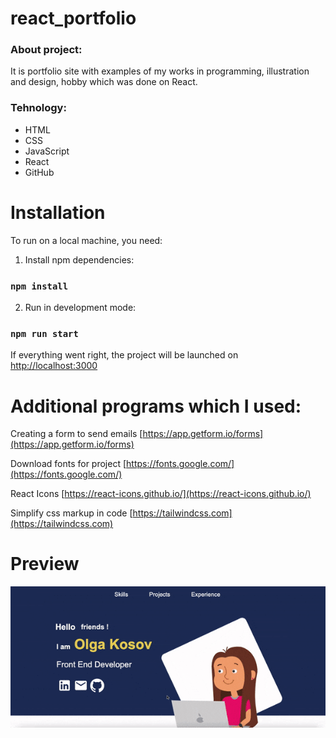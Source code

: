 # react_portfolio

### About project:

It is portfolio site with examples of my works in programming, illustration and design, hobby which was done on React.

### Tehnology: 

* HTML
* CSS
* JavaScript
* React
* GitHub

# Installation
To run on a local machine, you need:

1. Install npm dependencies:
### `npm install`
2. Run in development mode:
### `npm run start`

If everything went right, the project will be launched on [http://localhost:3000](http://localhost:3000)

# Additional programs which I used:

Creating a form to send emails [https://app.getform.io/forms](https://app.getform.io/forms)

Download fonts for project [https://fonts.google.com/](https://fonts.google.com/)

React Icons [https://react-icons.github.io/](https://react-icons.github.io/)

Simplify css markup in code [https://tailwindcss.com](https://tailwindcss.com)

# Preview

![](./public/preview.gif)
